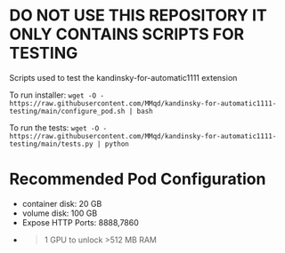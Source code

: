 # DO NOT USE THIS REPOSITORY IT ONLY CONTAINS SCRIPTS FOR TESTING
Scripts used to test the kandinsky-for-automatic1111 extension

To run installer:
`wget -O - https://raw.githubusercontent.com/MMqd/kandinsky-for-automatic1111-testing/main/configure_pod.sh | bash`

To run the tests:
`wget -O - https://raw.githubusercontent.com/MMqd/kandinsky-for-automatic1111-testing/main/tests.py | python`

# Recommended Pod Configuration
* container disk: 20 GB
* volume disk: 100 GB
* Expose HTTP Ports: 8888,7860
* >1 GPU to unlock >512 MB RAM
